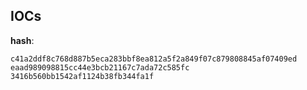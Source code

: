 
## IOCs

__hash__:

```text
c41a2ddf8c768d887b5eca283bbf8ea812a5f2a849f07c879808845af07409ed
eaad989098815cc44e3bcb21167c7ada72c585fc
3416b560bb1542af1124b38fb344fa1f
```